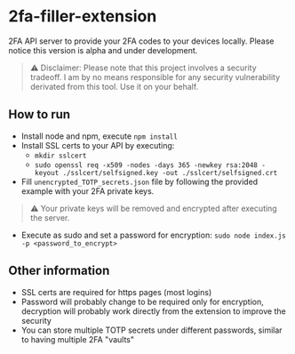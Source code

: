 # 2fa-filler-extension
2FA API server to provide your 2FA codes to your devices locally. Please notice this version is alpha and under development.

> ⚠️ Disclaimer: Please note that this project involves a security tradeoff. I am by no means responsible for any security vulnerability derivated from this tool. Use it on your behalf.

## How to run

  - Install node and npm, execute ```npm install```
  - Install SSL certs to your API by executing:
    - ```mkdir sslcert```
    - ```sudo openssl req -x509 -nodes -days 365 -newkey rsa:2048 -keyout ./sslcert/selfsigned.key -out ./sslcert/selfsigned.crt```
  - Fill ```unencrypted_TOTP_secrets.json``` file by following the provided example with your 2FA private keys.
  > ⚠️ Your private keys will be removed and encrypted after executing the server.
  - Execute as sudo and set a password for encryption: ```sudo node index.js -p <password_to_encrypt>```

## Other information

  - SSL certs are required for https pages (most logins)
  - Password will probably change to be required only for encryption, decryption will probably work directly from the extension to improve the security
  - You can store multiple TOTP secrets under different passwords, similar to having multiple 2FA "vaults"
